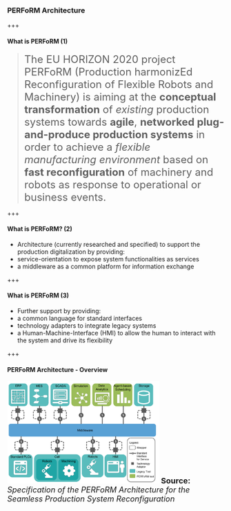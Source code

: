 ### PERFoRM Architecture

+++
#### What is PERFoRM (1)
<blockquote><font size="5">The EU HORIZON 2020 project PERFoRM (Production harmonizEd Reconfiguration of Flexible Robots and Machinery) is aiming at the <strong>conceptual transformation</strong> of <em>existing</em> production systems towards <strong>agile</strong>, <strong>networked plug-and-produce production systems</strong> in order to achieve a <em>flexible manufacturing environment</em> based on <strong>fast reconfiguration</strong> of machinery and robots as response to operational or business events.</font></blockquote>

+++
#### What is PERFoRM? (2)
* Architecture (currently researched and specified) to support the production digitalization by providing:
 * service-orientation to expose system functionalities as services
 * a middleware as a common platform for information exchange

+++
#### What is PERFoRM (3)
* Further support by providing:
 * a common language for standard interfaces
 * technology adapters to integrate legacy systems
 * a Human-Machine-Interface (HMI) to allow the human to interact with the system and drive its flexibility  

+++
#### PERFoRM Architecture - Overview
<img src="assets/Specification-PERFoRM/PERFoRM-Architecture.png" width="70%" height="55%" alt="PERFoRM Architecture"/>
<font size="4"><strong>Source:</strong> <em>Specification of the PERFoRM Architecture
for the Seamless Production System Reconfiguration</em></font>
